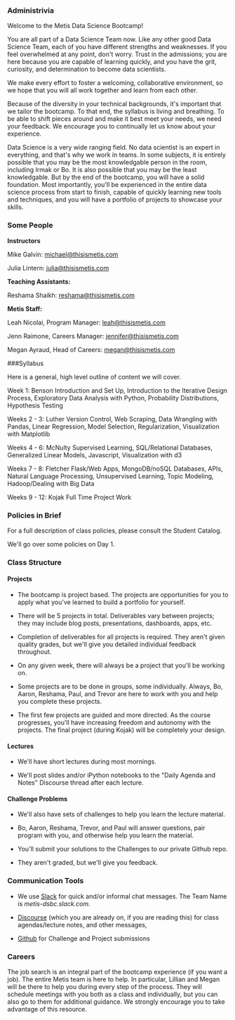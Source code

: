 ### Administrivia

Welcome to the Metis Data Science Bootcamp!

You are all part of a Data Science Team now. Like any other good Data
Science Team, each of you have different strengths and weaknesses. If
you feel overwhelmed at any point, don't worry. Trust in the
admissions; you are here because you are capable of learning quickly,
and you have the grit, curiosity, and determination to become data
scientists.

We make every effort to foster a welcoming, collaborative environment,
so we hope that you will all work together and learn from each other.

Because of the diversity in your technical backgrounds, it's important
that we tailor the bootcamp. To that end, the syllabus is living and
breathing. To be able to shift pieces around and make it best meet
your needs, we need your feedback. We encourage you to continually let
us know about your experience.

Data Science is a very wide ranging field. No data scientist is an
expert in everything, and that's why we work in teams. In some
subjects, it is entirely possible that you may be the most
knowledgable person in the room, including Irmak or Bo. It is also
possible that you may be the least knowledgable. But by the end of the
bootcamp, you will have a solid foundation. Most importantly, you'll
be experienced in the entire data science process from start to
finish, capable of quickly learning new tools and techniques, and you
will have a portfolio of projects to showcase your skills.


### Some People


**Instructors**

Mike Galvin: michael@thisismetis.com

Julia Lintern: julia@thisismetis.com


**Teaching Assistants:**

Reshama Shaikh: reshama@thisismetis.com


**Metis Staff:**

Leah Nicolai, Program Manager: leah@thisismetis.com

Jenn Raimone, Careers Manager: jennifer@thisismetis.com

Megan Ayraud, Head of Careers: megan@thisismetis.com


###Syllabus

Here is a general, high level outline of content we will cover.

Week 1:  Benson
Introduction and Set Up, Introduction to the Iterative Design Process,
Exploratory Data Analysis with Python, Probability Distributions,
Hypothesis Testing

Weeks 2 - 3:  Luther
Version Control, Web Scraping, Data Wrangling with Pandas, Linear
Regression, Model Selection, Regularization, Visualization with
Matplotlib

Weeks 4 - 6:  McNulty
Supervised Learning, SQL/Relational Databases, Generalized Linear
Models, Javascript, Visualization with d3

Weeks 7 - 8: Fletcher
Flask/Web Apps, MongoDB/noSQL Databases, APIs, Natural Language
Processing, Unsupervised Learning, Topic Modeling, Hadoop/Dealing with
Big Data

Weeks 9 - 12: Kojak
Full Time Project Work


### Policies in Brief

For a full description of class policies, please consult the Student
Catalog.

We'll go over some policies on Day 1.


### Class Structure

#### Projects

- The bootcamp is project based. The projects are opportunities for
   you to apply what you've learned to build a portfolio for yourself.

- There will be 5 projects in total. Deliverables vary between
  projects; they may include blog posts, presentations, dashboards,
  apps, etc.

- Completion of deliverables for all projects is required. They
  aren't given quality grades, but we'll give you detailed
  individual feedback throughout.

- On any given week, there will always be a project that
  you'll be working on.

- Some projects are to be done in groups, some
  individually. Always, Bo, Aaron, Reshama, Paul, and Trevor are here
  to work with you and help you complete these projects.

- The first few projects are guided and more directed. As
  the course progresses, you'll have increasing freedom
  and autonomy with the projects. The final project
  (during Kojak) will be completely your design.


#### Lectures

- We'll have short lectures during most mornings.

- We'll post slides and/or iPython notebooks to the "Daily Agenda and
  Notes" Discourse thread after each lecture.

#### Challenge Problems

- We'll also have sets of challenges to help you learn the lecture
  material.

- Bo, Aaron, Reshama, Trevor, and Paul will answer questions, pair
  program with you, and otherwise help you learn the material.

- You'll submit your solutions to the Challenges to our private
  Github repo.

- They aren't graded, but we'll give you feedback.


### Communication Tools

- We use [Slack][1] for quick and/or informal chat messages. The Team
 Name is *metis-dsbc.slack.com*.

- [Discourse][2] (which you are already on, if you are reading this)
  for class agendas/lecture notes, and other messages,

- [Github][3] for Challenge and Project submissions


### Careers

The job search is an integral part of the bootcamp experience (if you
want a job). The entire Metis team is here to help. In particular,
Lillian and Megan will be there to help you during every step of the
process. They will schedule meetings with you both as a class and
individually, but you can also go to them for additional guidance. We
strongly encourage you to take advantage of this resource.


[1]: http://slack.com
[2]: http://discourse.thisismetis.com/
[3]: http://github.com
